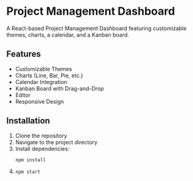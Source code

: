# Project Management Dashboard

A React-based Project Management Dashboard featuring customizable themes, charts, a calendar, and a Kanban board.

## Features

- Customizable Themes
- Charts (Line, Bar, Pie, etc.)
- Calendar Integration
- Kanban Board with Drag-and-Drop
- Editor
- Responsive Design

## Installation

1. Clone the repository
2. Navigate to the project directory
3. Install dependencies:
    ```bash
    npm install
    ```
4.  ```bash
    npm start
    ```     


